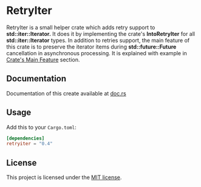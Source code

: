 # RetryIter
RetryIter is a small helper crate which adds retry support to **std::iter::Iterator.**
It does it by implementing the crate's **IntoRetryIter**
for all **std::iter::Iterator** types. In addition to retries support, the main
feature of this crate is to preserve the iterator items during 
**std::future::Future** cancellation in asynchronous processing.
It is explained with example in
[Crate's Main Feature](https://docs.rs/retryiter/0.4.0/retryiter/#crates-main-feature)
 section.
## Documentation

Documentation of this create available at [doc.rs](https://docs.rs/retryiter/0.4.0/retryiter/index.html)

## Usage

Add this to your `Cargo.toml`:

```toml
[dependencies]
retryiter = "0.4"
```

## License

This project is licensed under the [MIT license].

[MIT license]: https://github.com/VigneshChennai/retryiter/blob/main/LICENSE